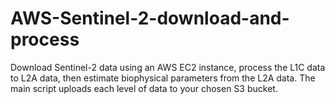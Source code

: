# AWS-Sentinel-2-download-and-process
Download Sentinel-2 data using an AWS EC2 instance, process the L1C data to L2A data, then estimate biophysical parameters from the L2A data. The main script uploads each level of data to your chosen S3 bucket.
